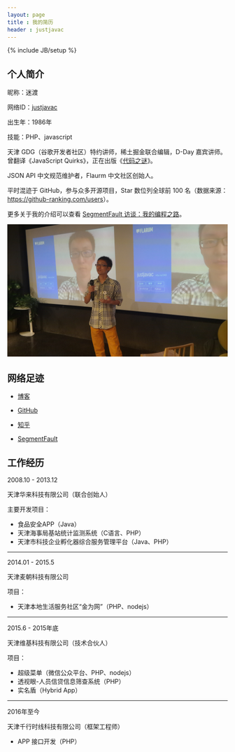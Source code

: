 ```yaml
---
layout: page
title : 我的简历
header : justjavac
---
```

{% include JB/setup %}

## 个人简介

昵称：迷渡

网络ID：[justjavac](https://www.google.com/#q=justjavac)

出生年：1986年

技能：PHP、javascript

天津 GDG（谷歌开发者社区）特约讲师，稀土掘金联合编辑，D-Day 嘉宾讲师。曾翻译《JavaScript Quirks》，正在出版《[代码之谜](http://justjavac.com/codepuzzle.html)》。

JSON API 中文规范维护者，Flaurm 中文社区创始人。

平时混迹于 GitHub，参与众多开源项目，Star 数位列全球前 100 名（数据来源：<https://github-ranking.com/users>）。

更多关于我的介绍可以查看 [SegmentFault 访谈：我的编程之路](http://justjavac.com/other/2016/03/07/the-way-of-programming.html)。

![justjavac](/assets/images/xitu-juejin.jpg)

## 网络足迹

- [博客](http://justjavac.com)

- [GitHub](https://github.com/justjavac)

- [知乎](https://www.zhihu.com/people/justjavac.com)

- [SegmentFault](https://segmentfault.com/u/justjavac)

## 工作经历

2008.10 - 2013.12

天津华来科技有限公司（联合创始人）

主要开发项目：

- 食品安全APP（Java）
- 天津海事局基站统计监测系统（C语言、PHP）
- 天津市科技企业孵化器综合服务管理平台（Java、PHP）

---------------

2014.01 - 2015.5

天津麦朝科技有限公司 

项目：

- 天津本地生活服务社区“金为网”（PHP、nodejs）

----------------

2015.6 - 2015年底

天津维基科技有限公司（技术合伙人）

项目：

- 超级菜单（微信公众平台、PHP、nodejs）
- 透视眼-人员信贷信息筛查系统（PHP）
- 实名盾（Hybrid App）

------------------

2016年至今

天津千行时线科技有限公司（框架工程师）

- APP 接口开发（PHP）
